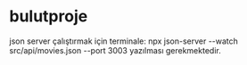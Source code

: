 # bulutproje
json server çalıştırmak için terminale:
npx json-server --watch src/api/movies.json --port 3003
yazılması gerekmektedir.
